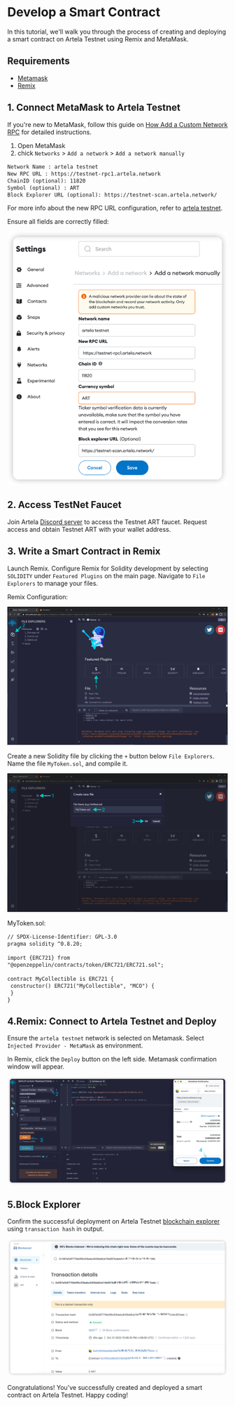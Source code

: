 

# Develop a Smart Contract

In this tutorial, we'll walk you through the process of creating and deploying a smart contract on Artela Testnet using Remix and MetaMask.

## Requirements
* [Metamask](https://metamask.io/)
* [Remix](https://remix.ethereum.org/)


## 1. Connect MetaMask to Artela Testnet

If you're new to MetaMask, follow this guide on [How Add a Custom Network RPC](https://support.metamask.io/hc/en-us/articles/360043227612-How-to-add-a-custom-network-RPC) for detailed instructions.

1. Open MetaMask 
2. chick  `Networks` > `Add a network` > `Add a network manually`

```
Network Name : artela testnet
New RPC URL : https://testnet-rpc1.artela.network
ChainID (optional): 11820
Symbol (optional) : ART
Block Explorer URL (optional): https://testnet-scan.artela.network/
```

For more info about the new RPC URL configuration, refer to [artela testnet](develop/node/access-testnet).

Ensure all fields are correctly filled:

![img_1.png ](img_1.png)

## 2. Access TestNet Faucet

Join Artela [Discord server](https://discord.com/invite/artela) to access the Testnet ART faucet. Request access and obtain Testnet ART with your wallet address. 

## 3. Write a Smart Contract in Remix

Launch Remix. Configure Remix for Solidity development by selecting `SOLIDITY` under `Featured Plugins` on the main page. Navigate to `File Explorers` to manage your files.

Remix Configuration:

![img.png](img.png)

Create a new Solidity file by clicking the `+` button below `File Explorers`. Name the file `MyToken.sol`, and compile it.

![img_2.png](img_2.png)

MyToken.sol:

```solidity
// SPDX-License-Identifier: GPL-3.0
pragma solidity ^0.8.20;

import {ERC721} from "@openzeppelin/contracts/token/ERC721/ERC721.sol";

contract MyCollectible is ERC721 {
 constructor() ERC721("MyCollectible", "MCO") {
 }
}
```

## 4.Remix: Connect to Artela Testnet and Deploy

Ensure the `artela testnet` network is selected on Metamask. Select `Injected Provider - MetaMask` as environment.

In Remix, click the `Deploy` button on the left side. Metamask confirmation window will appear.

![img_5.png](img_5.png)

## 5.Block Explorer

Confirm the successful deployment on Artela Testnet [blockchain explorer](https://testnet-scan.artela.network/) using `transaction hash` in output.

![img_3.png](img_3.png)

Congratulations! You've successfully created and deployed a smart contract on Artela Testnet. Happy coding!